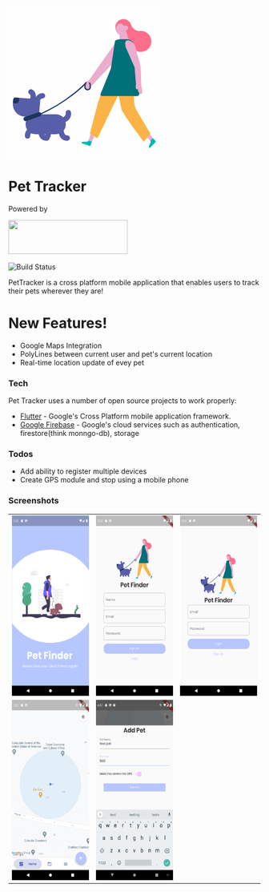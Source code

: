 
<img src="readme_files/gifs/logo_animation.gif" align:center/>

# Pet Tracker
Powered by

<img src="https://raw.githubusercontent.com/flutter/website/master/src/_assets/image/flutter-lockup.png" 
    width=238.25px
    height=68px/>

![Build Status](https://travis-ci.org/joemccann/dillinger.svg?branch=master)

PetTracker is a cross platform mobile application that enables users to track their pets wherever they are!

# New Features!
 - Google Maps Integration
 - PolyLines between current user and pet's current location
 - Real-time location update of evey pet
### Tech

Pet Tracker uses a number of open source projects to work properly:

* [Flutter](https://flutter.dev/) - Google's Cross Platform mobile application framework.
* [Google Firebase](https://firebase.google.com/) - Google's cloud services such as authentication, firestore(think monngo-db), storage

### Todos

 - Add ability to register multiple devices
 - Create GPS module and stop using a mobile phone

### Screenshots

<table>
    <tr>
        <td><img src="readme_files/screenshots/splashScreen.png" width=180px height=360px/></td>
        <td><img src="readme_files/screenshots/signupScreen.png" width=180px height=360px/></td>
        <td><img src="readme_files/screenshots/loginScreen.png" width=180px height=360px/></td>
    </tr>
    <tr>
        <td><img src="readme_files/screenshots/homeScreen.png" width=180px height=360px/></td>
        <td><img src="readme_files/screenshots/bottomsheet.png" width=180px height=360px/></td>
    </tr>
</table>